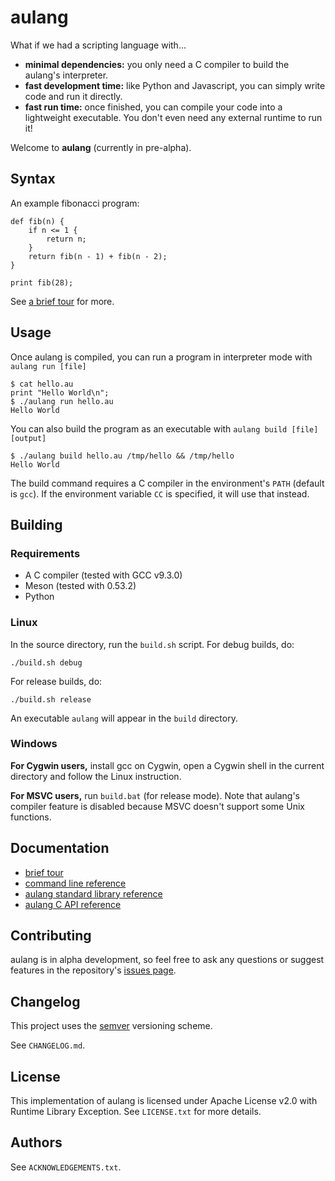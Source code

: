 # aulang

What if we had a scripting language with...

  * **minimal dependencies:** you only need a C compiler to build the aulang's interpreter.
  * **fast development time:** like Python and Javascript, you can simply write code and run it directly.
  * **fast run time:** once finished, you can compile your code into a lightweight executable. You don't even need any external runtime to run it!

Welcome to **aulang** (currently in pre-alpha).

## Syntax

An example fibonacci program:

```
def fib(n) {
    if n <= 1 {
        return n;
    }
    return fib(n - 1) + fib(n - 2);
}

print fib(28);
```

See [a brief tour](./docs/tour.md) for more.

## Usage

Once aulang is compiled, you can run a program in interpreter mode with `aulang run [file]`

```
$ cat hello.au
print "Hello World\n";
$ ./aulang run hello.au
Hello World
```

You can also build the program as an executable with `aulang build [file] [output]`

```
$ ./aulang build hello.au /tmp/hello && /tmp/hello
Hello World
```

The build command requires a C compiler in the environment's `PATH` (default is `gcc`). If the environment variable `CC` is specified, it will use that instead.

## Building

### Requirements

  * A C compiler (tested with GCC v9.3.0)
  * Meson (tested with 0.53.2)
  * Python

### Linux

In the source directory, run the `build.sh` script. For debug builds, do:

```
./build.sh debug
```

For release builds, do:

```
./build.sh release
```

An executable `aulang` will appear in the `build` directory.

### Windows

**For Cygwin users,** install gcc on Cygwin, open a Cygwin shell in the current directory and follow the Linux instruction.

**For MSVC users,** run `build.bat` (for release mode). Note that aulang's compiler feature is disabled because MSVC doesn't support some Unix functions.

## Documentation

  * [brief tour](./docs/tour.md)
  * [command line reference](./docs/cmdline.md)
  * [aulang standard library reference](./docs/au-stdlib.md)
  * [aulang C API reference](./docs/c-api.md)

## Contributing

aulang is in alpha development, so feel free to ask any questions or suggest features in the repository's [issues page](https://github.com/chm8d/aulang/issues/).

## Changelog

This project uses the [semver](https://semver.org/spec/v2.0.0.html) versioning scheme.

See `CHANGELOG.md`.

## License

This implementation of aulang is licensed under Apache License v2.0 with Runtime Library Exception. See `LICENSE.txt` for more details.

## Authors

See `ACKNOWLEDGEMENTS.txt`.
